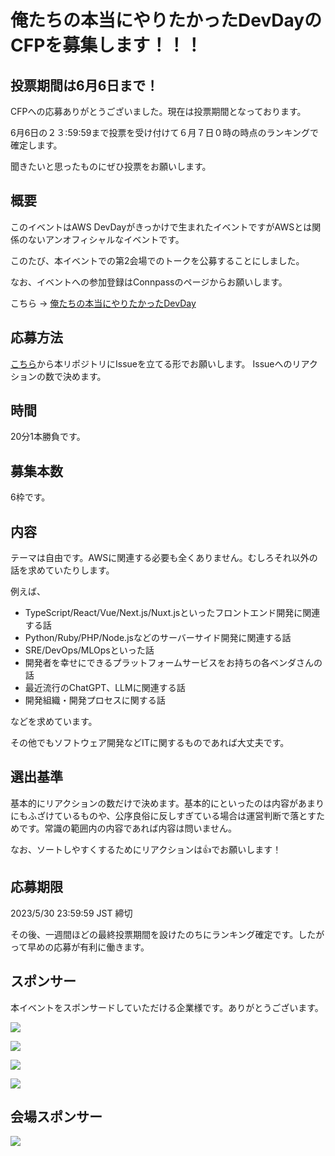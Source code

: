 # 俺たちの本当にやりたかったDevDayのCFPを募集します！！！
## 投票期間は6月6日まで！
CFPへの応募ありがとうございました。現在は投票期間となっております。

6月6日の２３:59:59まで投票を受け付けて６月７日０時の時点のランキングで確定します。

聞きたいと思ったものにぜひ投票をお願いします。

## 概要
このイベントはAWS DevDayがきっかけで生まれたイベントですがAWSとは関係のないアンオフィシャルなイベントです。

このたび、本イベントでの第2会場でのトークを公募することにしました。

なお、イベントへの参加登録はConnpassのページからお願いします。

こちら → [俺たちの本当にやりたかったDevDay](https://connpass.com/event/282059/)

## 応募方法

[こちら](https://github.com/studio3104/our-devday-2023-cfp/issues/new/choose)から本リポジトリにIssueを立てる形でお願いします。 Issueへのリアクションの数で決めます。

## 時間
20分1本勝負です。

## 募集本数
6枠です。

## 内容
テーマは自由です。AWSに関連する必要も全くありません。むしろそれ以外の話を求めていたりします。

例えば、

* TypeScript/React/Vue/Next.js/Nuxt.jsといったフロントエンド開発に関連する話
* Python/Ruby/PHP/Node.jsなどのサーバーサイド開発に関連する話
* SRE/DevOps/MLOpsといった話
* 開発者を幸せにできるプラットフォームサービスをお持ちの各ベンダさんの話
* 最近流行のChatGPT、LLMに関連する話
* 開発組織・開発プロセスに関する話

などを求めています。

その他でもソフトウェア開発などITに関するものであれば大丈夫です。

## 選出基準
基本的にリアクションの数だけで決めます。基本的にといったのは内容があまりにもふざけているものや、公序良俗に反しすぎている場合は運営判断で落とすためです。常識の範囲内の内容であれば内容は問いません。

なお、ソートしやすくするためにリアクションは👍でお願いします！

## 応募期限

2023/5/30 23:59:59 JST 締切

その後、一週間ほどの最終投票期間を設けたのちにランキング確定です。したがって早めの応募が有利に働きます。

## スポンサー

本イベントをスポンサードしていただける企業様です。ありがとうございます。

![](https://i.gyazo.com/e3c0ee6c27ceb12a0b68ef800358618f.png)

![](https://gyazo.com/0efc7425bdd4e51441ad84060a90d9c4.jpg)

![](https://i.gyazo.com/8ce29cb266d716b8e7f8926dd0663593.jpg)

![](https://i.gyazo.com/e72071962ebfe790988725f4019c92f7.png)

## 会場スポンサー

![](https://i.gyazo.com/c3a9efda99a39a6c9d7a3240f7305bd7.jpg)
